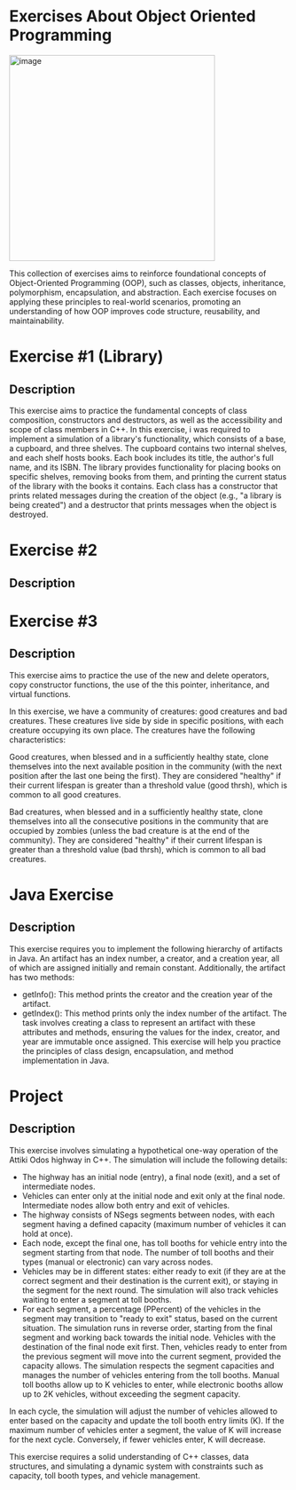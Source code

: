 # Exercises About Object Oriented Programming

<img width="371" alt="image" src="https://github.com/user-attachments/assets/c02d8ec5-edfb-40c0-9def-16aabc997dcb">

This collection of exercises aims to reinforce foundational concepts of Object-Oriented Programming (OOP), such as classes, objects, inheritance, polymorphism, encapsulation, and abstraction. Each exercise focuses on applying these principles to real-world scenarios, promoting an understanding of how OOP improves code structure, reusability, and maintainability.

# Exercise #1 (Library)
## Description
This exercise aims to practice the fundamental concepts of class composition, constructors and destructors, as well as the accessibility and scope of class members in C++. In this exercise, i was  required to implement a simulation of a library's functionality, which consists of a base, a cupboard, and three shelves. The cupboard contains two internal shelves, and each shelf hosts books. Each book includes its title, the author's full name, and its ISBN.
The library provides functionality for placing books on specific shelves, removing books from them, and printing the current status of the library with the books it contains. Each class has a constructor that prints related messages during the creation of the object (e.g., "a library is being created") and a destructor that prints messages when the object is destroyed.


# Exercise #2
## Description



# Exercise #3
## Description
This exercise aims to practice the use of the new and delete operators, copy constructor functions, the use of the this pointer, inheritance, and virtual functions.

In this exercise, we have a community of creatures: good creatures and bad creatures. These creatures live side by side in specific positions, with each creature occupying its own place. The creatures have the following characteristics:

Good creatures, when blessed and in a sufficiently healthy state, clone themselves into the next available position in the community (with the next position after the last one being the first). They are considered "healthy" if their current lifespan is greater than a threshold value (good thrsh), which is common to all good creatures.

Bad creatures, when blessed and in a sufficiently healthy state, clone themselves into all the consecutive positions in the community that are occupied by zombies (unless the bad creature is at the end of the community). They are considered "healthy" if their current lifespan is greater than a threshold value (bad thrsh), which is common to all bad creatures.


# Java Exercise
## Description
This exercise requires you to implement the following hierarchy of artifacts in Java. An artifact has an index number, a creator, and a creation year, all of which are assigned initially and remain constant. Additionally, the artifact has two methods:

* getInfo(): This method prints the creator and the creation year of the artifact.
* getIndex(): This method prints only the index number of the artifact.
The task involves creating a class to represent an artifact with these attributes and methods, ensuring the values for the index, creator, and year are immutable once assigned. This exercise will help you practice the principles of class design, encapsulation, and method implementation in Java.

# Project
## Description
This exercise involves simulating a hypothetical one-way operation of the Attiki Odos highway in C++. The simulation will include the following details:

* The highway has an initial node (entry), a final node (exit), and a set of intermediate nodes.
* Vehicles can enter only at the initial node and exit only at the final node. Intermediate nodes allow both entry and exit of vehicles.
* The highway consists of NSegs segments between nodes, with each segment having a defined capacity (maximum number of vehicles it can hold at once).
* Each node, except the final one, has toll booths for vehicle entry into the segment starting from that node. The number of toll booths and their types (manual or electronic) can vary across nodes.
* Vehicles may be in different states: either ready to exit (if they are at the correct segment and their destination is the current exit), or staying in the segment for the next round. The simulation will also track vehicles waiting to enter a segment at toll booths.
* For each segment, a percentage (PPercent) of the vehicles in the segment may transition to "ready to exit" status, based on the current situation.
The simulation runs in reverse order, starting from the final segment and working back towards the initial node. Vehicles with the destination of the final node exit first. Then, vehicles ready to enter from the previous segment will move into the current segment, provided the capacity allows. The simulation respects the segment capacities and manages the number of vehicles entering from the toll booths. Manual toll booths allow up to K vehicles to enter, while electronic booths allow up to 2K vehicles, without exceeding the segment capacity.

In each cycle, the simulation will adjust the number of vehicles allowed to enter based on the capacity and update the toll booth entry limits (K). If the maximum number of vehicles enter a segment, the value of K will increase for the next cycle. Conversely, if fewer vehicles enter, K will decrease.

This exercise requires a solid understanding of C++ classes, data structures, and simulating a dynamic system with constraints such as capacity, toll booth types, and vehicle management.
